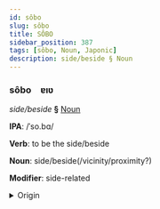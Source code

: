 ```yaml
---
id: sôbo
slug: sôbo
title: SÔBO
sidebar_position: 387
tags: [sôbo, Noun, Japonic]
description: side/beside § Noun
---
```


### sôbo&emsp;<span kind="abugida">ɐıʋ</span>

*side/beside* **§** [Noun](../../tags/Noun)

**IPA**: /ˈso.bɑ/

**Verb**: to be the side/beside

**Noun**: side/beside(/vicinity/proximity?)

**Modifier**: side-related

<details>
    <summary>Origin</summary>
    Japanese 側 soba [so̞ba̠]<br/>
    <em>Japonic Language Family</em>
</details>